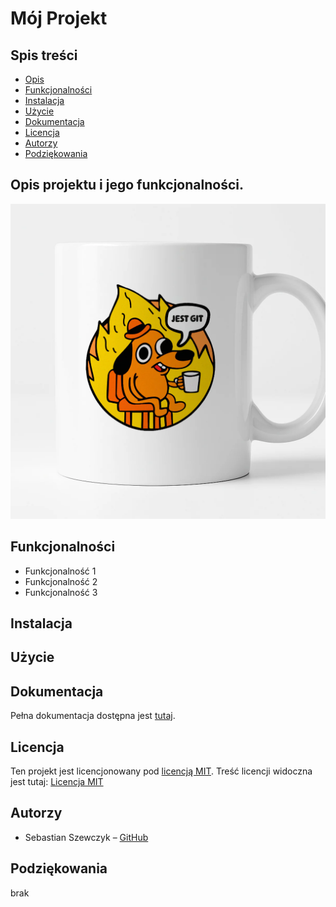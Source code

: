 # Mój Projekt

## Spis treści 
- [Opis](#opis-projektu-i-jego-funkcjonalności)
- [Funkcjonalności](#funkcjonalności)
- [Instalacja](#instalacja) 
- [Użycie](#użycie) 
- [Dokumentacja](#dokumentacja) 
- [Licencja](#licencja)
- [Autorzy](#autorzy)
- [Podziękowania](#podziękowania)

## Opis projektu i jego funkcjonalności. 
![Przykładowy screenshot](jestgit.jpg)

## Funkcjonalności 
- Funkcjonalność 1 
- Funkcjonalność 2 
- Funkcjonalność 3 

## Instalacja


## Użycie


## Dokumentacja 
Pełna dokumentacja dostępna jest [tutaj](https://example.com). 

## Licencja 
Ten projekt jest licencjonowany pod [licencją MIT]( 
https://pl.wikipedia.org/wiki/Licencja_MIT).
Treść licencji widoczna jest tutaj: [Licencja MIT](LICENSE)

## Autorzy 
- Sebastian Szewczyk – [GitHub](https://github.com/sebsvs)

## Podziękowania
brak